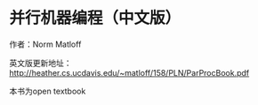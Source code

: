 并行机器编程（中文版）
========

作者：Norm Matloff

英文版更新地址：http://heather.cs.ucdavis.edu/~matloff/158/PLN/ParProcBook.pdf

本书为open textbook
